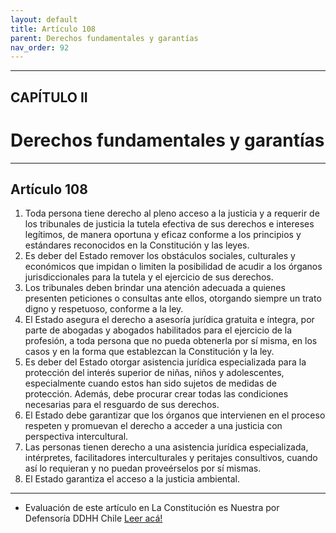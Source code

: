 ```yaml
---
layout: default
title: Artículo 108
parent: Derechos fundamentales y garantías
nav_order: 92
---
```


---

## CAPÍTULO II
# Derechos fundamentales y garantías

---

## Artículo 108

1. Toda persona tiene derecho al pleno acceso a la justicia y a requerir de los tribunales de justicia la tutela efectiva de sus derechos e intereses legítimos, de manera oportuna y eficaz conforme a los principios y estándares reconocidos en la Constitución y las leyes.
2. Es deber del Estado remover los obstáculos sociales, culturales y económicos que impidan o limiten la posibilidad de acudir a los órganos jurisdiccionales para la tutela y el ejercicio de sus derechos.
3. Los tribunales deben brindar una atención adecuada a quienes presenten peticiones o consultas ante ellos, otorgando siempre un trato digno y respetuoso, conforme a la ley.
4. El Estado asegura el derecho a asesoría jurídica gratuita e íntegra, por parte de abogadas y abogados habilitados para el ejercicio de la profesión, a toda persona que no pueda obtenerla por sí misma, en los casos y en la forma que establezcan la Constitución y la ley.
5. Es deber del Estado otorgar asistencia jurídica especializada para la protección del interés superior de niñas, niños y adolescentes, especialmente cuando estos han sido sujetos de medidas de protección.
Además, debe procurar crear todas las condiciones necesarias para el resguardo de sus derechos.
6. El Estado debe garantizar que los órganos que intervienen en el proceso respeten y promuevan el derecho a acceder a una justicia con perspectiva intercultural.
7. Las personas tienen derecho a una asistencia jurídica especializada, intérpretes, facilitadores interculturales y peritajes consultivos, cuando así lo requieran y no puedan proveérselos por sí mismas.
8. El Estado garantiza el acceso a la justicia ambiental.

---
- Evaluación de este artículo en La Constitución es Nuestra por Defensoría DDHH Chile
<a target="_blank" href="https://laconstitucionesnuestra.cl/evaluaciones/verevaluaciones/52">Leer acá!</a>
